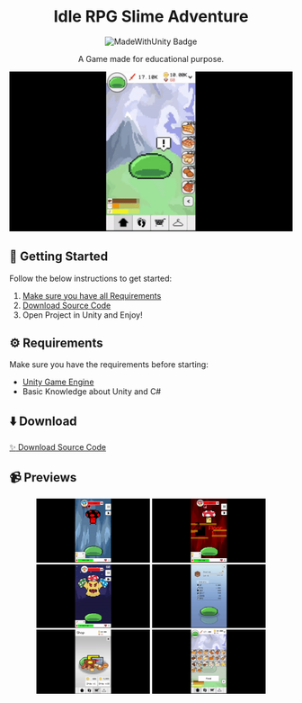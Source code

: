 <div id="header" align="center">
   <h1>
    Idle RPG Slime Adventure
  </h1>
  <img src="https://img.shields.io/badge/Made%20with-Unity-57b9d3.svg?style=for-the-badge&logo=unity" alt="MadeWithUnity Badge"/>
  
A Game made for educational purpose.
</div>

<p align="center">
  <img src="Preview/gif/previewPet.gif" />
</p>

## 🤔 Getting Started

Follow the below instructions to get started:

1. [Make sure you have all Requirements](#requirements)
2. [Download Source Code](#download)
3. Open Project in Unity and Enjoy!

## ⚙️ Requirements

Make sure you have the requirements before starting:

- [Unity Game Engine](https://unity3d.com)
- Basic Knowledge about Unity and C#

## ⬇️ Download

[:sparkles: Download Source Code](https://github.com/raxelf/WildWestern-Duel-Game-Prototype/archive/refs/heads/main.zip)

## 📹 Previews
<div id="previews" align="center">
  <img src="Preview/previewAdventure.gif" width="40%" height="50%"/>
  <img src="Preview/previewEndless.gif" width="40%" height="50%"/>
  <img src="Preview/previewWorldBoss.gif" width="40%" height="50%"/>
  <img src="Preview/previewEvolve.gif" width="40%" height="50%"/>
  <img src="Preview/previewGacha.gif" width="40%" height="50%"/>
  <img src="Preview/previewFoodDesc.gif" width="40%" height="50%"/>
</div>
